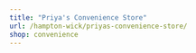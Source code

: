 ```yaml
---
title: "Priya's Convenience Store"
url: /hampton-wick/priyas-convenience-store/
shop: convenience
---
```


